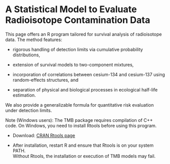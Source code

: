 # A Statistical Model to Evaluate Radioisotope Contamination Data

This page offers an R program tailored for survival analysis of radioisotope data. The method features:

- rigorous handling of detection limits via cumulative probability distributions,

- extension of survival models to two-component mixtures,

- incorporation of correlations between cesium-134 and cesium-137 using random-effects structures, and

- separation of physical and biological processes in ecological half-life estimation.

We also provide a generalizable formula for quantitative risk evaluation under detection limits.

Note (Windows users):
The TMB package requires compilation of C++ code. On Windows, you need to install Rtools before using this program.

- Download: [CRAN Rtools page](https://cran.r-project.org/bin/windows/Rtools/rtools40.html)

- After installation, restart R and ensure that Rtools is on your system PATH. <br> Without Rtools, the installation or execution of TMB models may fail.
